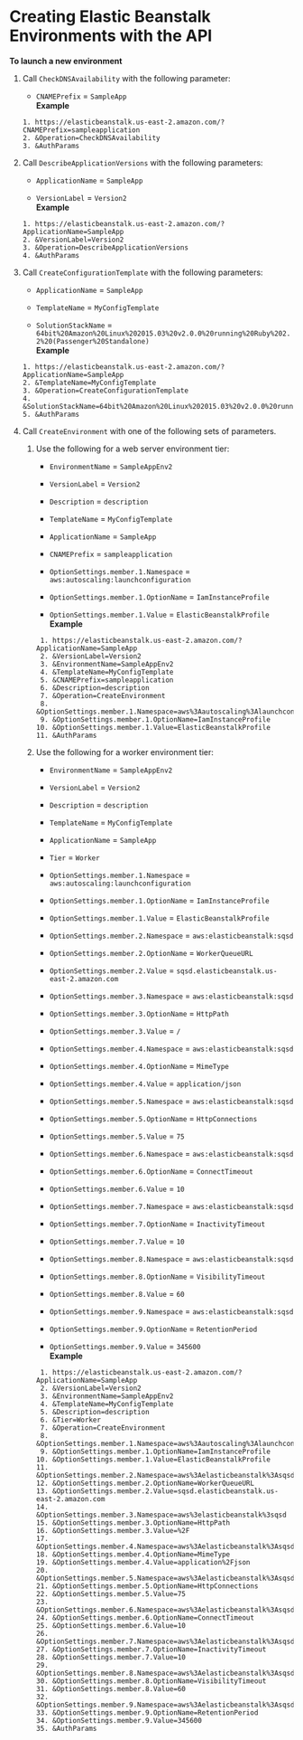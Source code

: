 # Creating Elastic Beanstalk Environments with the API<a name="environments-create-api"></a>

**To launch a new environment**

1. Call `CheckDNSAvailability` with the following parameter:

   + `CNAMEPrefix` = `SampleApp`  
**Example**  

   ```
   1. https://elasticbeanstalk.us-east-2.amazon.com/?CNAMEPrefix=sampleapplication
   2. &Operation=CheckDNSAvailability
   3. &AuthParams
   ```

1. Call `DescribeApplicationVersions` with the following parameters:

   + `ApplicationName` = `SampleApp`

   + `VersionLabel` = `Version2`  
**Example**  

   ```
   1. https://elasticbeanstalk.us-east-2.amazon.com/?ApplicationName=SampleApp
   2. &VersionLabel=Version2
   3. &Operation=DescribeApplicationVersions
   4. &AuthParams
   ```

1. Call `CreateConfigurationTemplate` with the following parameters:

   + `ApplicationName` = `SampleApp`

   + `TemplateName` = `MyConfigTemplate`

   + `SolutionStackName` = `64bit%20Amazon%20Linux%202015.03%20v2.0.0%20running%20Ruby%202.2%20(Passenger%20Standalone)`  
**Example**  

   ```
   1. https://elasticbeanstalk.us-east-2.amazon.com/?ApplicationName=SampleApp
   2. &TemplateName=MyConfigTemplate
   3. &Operation=CreateConfigurationTemplate
   4. &SolutionStackName=64bit%20Amazon%20Linux%202015.03%20v2.0.0%20running%20Ruby%202.2%20(Passenger%20Standalone)
   5. &AuthParams
   ```

1. Call `CreateEnvironment` with one of the following sets of parameters\.

   1. Use the following for a web server environment tier:

      + `EnvironmentName` = `SampleAppEnv2`

      + `VersionLabel` = `Version2`

      + `Description` = `description`

      + `TemplateName` = `MyConfigTemplate`

      + `ApplicationName` = `SampleApp`

      + `CNAMEPrefix` = `sampleapplication`

      + `OptionSettings.member.1.Namespace` = `aws:autoscaling:launchconfiguration`

      + `OptionSettings.member.1.OptionName` = `IamInstanceProfile`

      + `OptionSettings.member.1.Value` = `ElasticBeanstalkProfile`  
**Example**  

      ```
       1. https://elasticbeanstalk.us-east-2.amazon.com/?ApplicationName=SampleApp
       2. &VersionLabel=Version2
       3. &EnvironmentName=SampleAppEnv2
       4. &TemplateName=MyConfigTemplate
       5. &CNAMEPrefix=sampleapplication
       6. &Description=description
       7. &Operation=CreateEnvironment
       8. &OptionSettings.member.1.Namespace=aws%3Aautoscaling%3Alaunchconfiguration
       9. &OptionSettings.member.1.OptionName=IamInstanceProfile
      10. &OptionSettings.member.1.Value=ElasticBeanstalkProfile
      11. &AuthParams
      ```

   1. Use the following for a worker environment tier:

      + `EnvironmentName` = `SampleAppEnv2`

      + `VersionLabel` = `Version2`

      + `Description` = `description`

      + `TemplateName` = `MyConfigTemplate`

      + `ApplicationName` = `SampleApp`

      + `Tier` = `Worker`

      + `OptionSettings.member.1.Namespace` = `aws:autoscaling:launchconfiguration`

      + `OptionSettings.member.1.OptionName` = `IamInstanceProfile`

      + `OptionSettings.member.1.Value` = `ElasticBeanstalkProfile`

      + `OptionSettings.member.2.Namespace` = `aws:elasticbeanstalk:sqsd`

      + `OptionSettings.member.2.OptionName` = `WorkerQueueURL`

      + `OptionSettings.member.2.Value` = `sqsd.elasticbeanstalk.us-east-2.amazon.com`

      + `OptionSettings.member.3.Namespace` = `aws:elasticbeanstalk:sqsd`

      + `OptionSettings.member.3.OptionName` = `HttpPath`

      + `OptionSettings.member.3.Value` = `/`

      + `OptionSettings.member.4.Namespace` = `aws:elasticbeanstalk:sqsd`

      + `OptionSettings.member.4.OptionName` = `MimeType`

      + `OptionSettings.member.4.Value` = `application/json`

      + `OptionSettings.member.5.Namespace` = `aws:elasticbeanstalk:sqsd`

      + `OptionSettings.member.5.OptionName` = `HttpConnections`

      + `OptionSettings.member.5.Value` = `75`

      + `OptionSettings.member.6.Namespace` = `aws:elasticbeanstalk:sqsd`

      + `OptionSettings.member.6.OptionName` = `ConnectTimeout`

      + `OptionSettings.member.6.Value` = `10`

      + `OptionSettings.member.7.Namespace` = `aws:elasticbeanstalk:sqsd`

      + `OptionSettings.member.7.OptionName` = `InactivityTimeout`

      + `OptionSettings.member.7.Value` = `10`

      + `OptionSettings.member.8.Namespace` = `aws:elasticbeanstalk:sqsd`

      + `OptionSettings.member.8.OptionName` = `VisibilityTimeout`

      + `OptionSettings.member.8.Value` = `60`

      + `OptionSettings.member.9.Namespace` = `aws:elasticbeanstalk:sqsd`

      + `OptionSettings.member.9.OptionName` = `RetentionPeriod`

      + `OptionSettings.member.9.Value` = `345600`  
**Example**  

      ```
       1. https://elasticbeanstalk.us-east-2.amazon.com/?ApplicationName=SampleApp
       2. &VersionLabel=Version2
       3. &EnvironmentName=SampleAppEnv2
       4. &TemplateName=MyConfigTemplate
       5. &Description=description
       6. &Tier=Worker
       7. &Operation=CreateEnvironment
       8. &OptionSettings.member.1.Namespace=aws%3Aautoscaling%3Alaunchconfiguration
       9. &OptionSettings.member.1.OptionName=IamInstanceProfile
      10. &OptionSettings.member.1.Value=ElasticBeanstalkProfile
      11. &OptionSettings.member.2.Namespace=aws%3Aelasticbeanstalk%3Asqsd
      12. &OptionSettings.member.2.OptionName=WorkerQueueURL
      13. &OptionSettings.member.2.Value=sqsd.elasticbeanstalk.us-east-2.amazon.com
      14. &OptionSettings.member.3.Namespace=aws%3elasticbeanstalk%3sqsd
      15. &OptionSettings.member.3.OptionName=HttpPath
      16. &OptionSettings.member.3.Value=%2F
      17. &OptionSettings.member.4.Namespace=aws%3Aelasticbeanstalk%3Asqsd
      18. &OptionSettings.member.4.OptionName=MimeType
      19. &OptionSettings.member.4.Value=application%2Fjson
      20. &OptionSettings.member.5.Namespace=aws%3Aelasticbeanstalk%3Asqsd
      21. &OptionSettings.member.5.OptionName=HttpConnections
      22. &OptionSettings.member.5.Value=75
      23. &OptionSettings.member.6.Namespace=aws%3Aelasticbeanstalk%3Asqsd
      24. &OptionSettings.member.6.OptionName=ConnectTimeout
      25. &OptionSettings.member.6.Value=10
      26. &OptionSettings.member.7.Namespace=aws%3Aelasticbeanstalk%3Asqsd
      27. &OptionSettings.member.7.OptionName=InactivityTimeout
      28. &OptionSettings.member.7.Value=10
      29. &OptionSettings.member.8.Namespace=aws%3Aelasticbeanstalk%3Asqsd
      30. &OptionSettings.member.8.OptionName=VisibilityTimeout
      31. &OptionSettings.member.8.Value=60
      32. &OptionSettings.member.9.Namespace=aws%3Aelasticbeanstalk%3Asqsd
      33. &OptionSettings.member.9.OptionName=RetentionPeriod
      34. &OptionSettings.member.9.Value=345600
      35. &AuthParams
      ```